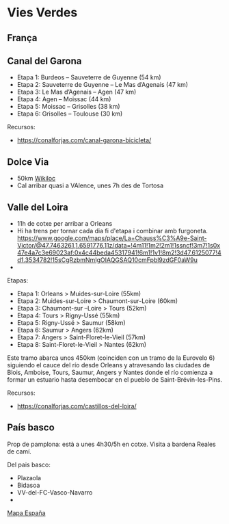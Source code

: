 # Vies Verdes

## França 

## Canal del Garona

- Etapa 1: Burdeos – Sauveterre de Guyenne (54 km)
- Etapa 2: Sauveterre de Guyenne – Le Mas d’Agenais (47 km)
- Etapa 3: Le Mas d’Agenais – Agen (47 km)
- Etapa 4: Agen – Moissac (44 km)
- Etapa 5: Moissac – Grisolles (38 km)
- Etapa 6: Grisolles – Toulouse (30 km)

Recursos:
- https://conalforjas.com/canal-garona-bicicleta/

## Dolce Via
- 50km [Wikiloc](https://ca.wikiloc.com/rutes-cicloturisme/la-dolce-via-ardeche-10682699)
- Cal arribar quasi a VAlence, unes 7h des de Tortosa

## Valle del Loira

- 11h de cotxe per arribar a Orleans
- Hi ha trens per tornar cada dia fi d'etapa i combinar amb furgoneta. https://www.google.com/maps/place/La+Chauss%C3%A9e-Saint-Victor/@47.7463261,1.6591776,11z/data=!4m11!1m2!2m1!1ssncf!3m7!1s0x47e4a7c3e69023af:0x4c44beda45317941!6m1!1v1!8m2!3d47.6125077!4d1.3534782!15sCgRzbmNmIgOIAQGSAQ10cmFpbl9zdGF0aW9u
- 


Etapas:
- Etapa 1: Orleans > Muides-sur-Loire (55km)
- Etapa 2: Muides-sur-Loire > Chaumont-sur-Loire (60km)
- Etapa 3: Chaumont-sur –Loire > Tours (52km)
- Etapa 4: Tours > Rigny-Ussé (55km)
- Etapa 5: Rigny-Ussé > Saumur (58km)
- Etapa 6: Saumur > Angers (62km)
- Etapa 7: Angers > Saint-Floret-le-Vieil (57km)
- Etapa 8: Saint-Floret-le-Vieil > Nantes (62km)


Este tramo abarca unos 450km (coinciden con un tramo de la Eurovelo 6) siguiendo el cauce del río desde Orleans y atravesando las ciudades de Blois, Amboise, Tours,  Saumur, Angers y Nantes donde el río comienza a formar un estuario hasta desembocar en el pueblo de Saint-Brévin-les-Pins.

Recursos:
- https://conalforjas.com/castillos-del-loira/

## País basco

Prop de pamplona: està a unes 4h30/5h en cotxe. Visita a bardena Reales de camí.

Del pais basco:
- Plazaola
- Bidasoa
- VV-del-FC-Vasco-Navarro
-
[Mapa España](https://www.google.com/maps/d/u/0/viewer?mid=1a5MyLFbBaDc_YpcOP9W1mqBekT4VKh9Y&ll=40.13625913200405%2C-4.549791984375027&z=6)

